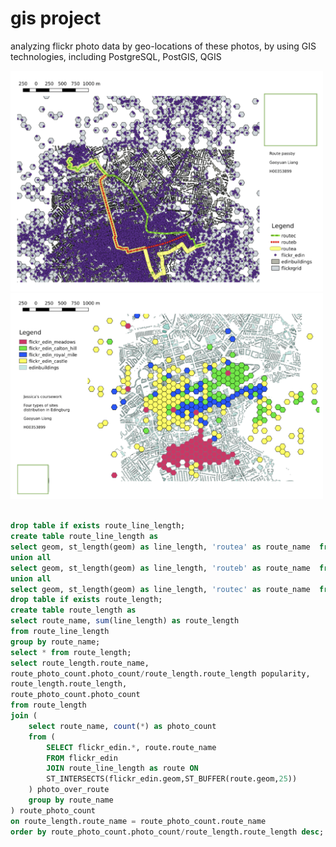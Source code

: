# gis project

analyzing flickr photo data by geo-locations of these photos, by using GIS technologies, including PostgreSQL, PostGIS, QGIS

<img src="WX20201128-224809@2x.png" width="500">


<img src="WX20201128-224819@2x.png" width="500">


```sql

drop table if exists route_line_length;
create table route_line_length as 
select geom, st_length(geom) as line_length, 'routea' as route_name  from routea 
union all 
select geom, st_length(geom) as line_length, 'routeb' as route_name  from routeb
union all 
select geom, st_length(geom) as line_length, 'routec' as route_name  from routec;
drop table if exists route_length;
create table route_length as 
select route_name, sum(line_length) as route_length
from route_line_length
group by route_name;
select * from route_length;
select route_length.route_name, 
route_photo_count.photo_count/route_length.route_length popularity,
route_length.route_length, 
route_photo_count.photo_count
from route_length
join (
	select route_name, count(*) as photo_count
	from (
		SELECT flickr_edin.*, route.route_name
		FROM flickr_edin 
		JOIN route_line_length as route ON 
		ST_INTERSECTS(flickr_edin.geom,ST_BUFFER(route.geom,25))
	) photo_over_route
	group by route_name
) route_photo_count
on route_length.route_name = route_photo_count.route_name
order by route_photo_count.photo_count/route_length.route_length desc;
```
